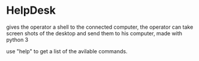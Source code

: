# HelpDesk
gives the operator a shell to the connected computer, the operator can take screen shots of the desktop and send them to his computer, made with python 3

use "help" to get a list of the avilable commands.
